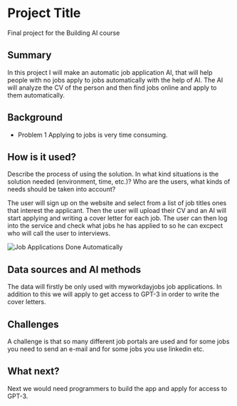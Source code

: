 # Project Title

Final project for the Building AI course

## Summary

In this project I will make an automatic job application AI, that will help people with no jobs apply to jobs automatically with the help of AI. The AI will analyze the CV of the person and then find jobs online and apply to them automatically.


## Background


* Problem 1
Applying to jobs is very time consuming.


## How is it used?

Describe the process of using the solution. In what kind situations is the solution needed (environment, time, etc.)? Who are the users, what kinds of needs should be taken into account?

The user will sign up on the website and select from a list of job titles ones that interest the applicant. Then the user will upload their CV and an AI will start applying and writing a cover letter for each job. The user can then log into the service and check what jobs he has applied to so he can excpect who will call the user to interviews.

![Job Applications Done Automatically](https://www.thebalancecareers.com/thmb/la332AU3WIapcB8yEiSJtog4f0g=/2121x1414/filters:no_upscale():max_bytes(150000):strip_icc()/GettyImages-1186821733-8293b36141c947c68f635ae24eecfaa3.jpg)

## Data sources and AI methods

The data will firstly be only used with myworkdayjobs job applications. In addition to this we will apply to get access to GPT-3 in order to write the cover letters.

## Challenges

A challenge is that so many different job portals are used and for some jobs you need to send an e-mail and for some jobs you use linkedin etc.

## What next?

Next we would need programmers to build the app and apply for access to GPT-3.
